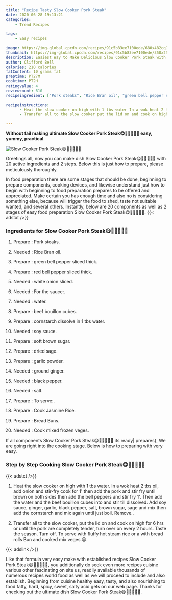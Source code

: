 ```yaml
---
title: "Recipe Tasty Slow Cooker Pork Steak"
date: 2020-06-28 19:13:21
categories:
    - Trend Recipes
    
tags:
    - Easy recipes

image: https://img-global.cpcdn.com/recipes/91c5b83ee7100ede/680x482cq70/slow-cooker-pork-steak😋🐖🐄🍞🍾🍷-recipe-main-photo.jpg
thumbnail: https://img-global.cpcdn.com/recipes/91c5b83ee7100ede/350x250cq70/slow-cooker-pork-steak😋🐖🐄🍞🍾🍷-recipe-main-photo.jpg
description: Easiest Way to Make Delicious Slow Cooker Pork Steak with 20 ingredients and 2 stages of easy cooking.
author: Clifford Bell
calories: 210 calories
fatContent: 10 grams fat
preptime: PT27M
cooktime: PT2H
ratingvalue: 4
reviewcount: 610
recipeingredient: ["Pork steaks", "Rice Bran oil", "green bell pepper sliced thick", "red bell pepper sliced thick", "white onion sliced", "For the sauce", "water", "beef bouillon cubes", "cornstarch dissolve in 1 tbs water", "soy sauce", "soft brown sugar", "dried sage", "garlic powder", "ground ginger", "black pepper", "salt", "To serve", "Cook Jasmine Rice", "Bread Buns", "Cook mixed frozen veges"]

recipeinstructions: 
      - Heat the slow cooker on high with 1 tbs water In a wok heat 2 tbs oil add onion and stirfry cook for 1 then add the pork and stir fry until brown on both sides then add the bell peppers and stir fry 1 Then add the water and the beef bouillon cubes into and stir till dissolved Add soy sauce ginger garlic black pepper salt brown sugar sage and mix then add the cornstarch and mix again until just boil Remove 
      - Transfer all to the slow cooker put the lid on and cook on high for 6 hrs or until the pork are completely tender turn over on every 2 hours Taste the season Turn off To serve with fluffy hot steam rice or a with bread rolls Bun and cooked mix veges

---
```




**Without fail making ultimate Slow Cooker Pork Steak😋🐖🐄🍞🍾🍷 easy, yummy, practical**. 


![Slow Cooker Pork Steak😋🐖🐄🍞🍾🍷](https://img-global.cpcdn.com/recipes/91c5b83ee7100ede/680x482cq70/slow-cooker-pork-steak😋🐖🐄🍞🍾🍷-recipe-main-photo.jpg "Slow Cooker Pork Steak😋🐖🐄🍞🍾🍷")




Greetings all, now you can make dish Slow Cooker Pork Steak😋🐖🐄🍞🍾🍷 with 20 active ingredients and 2 steps. Below this is just how to prepare, please meticulously thoroughly.

In food preparation there are some stages that should be done, beginning to prepare components, cooking devices, and likewise understand just how to begin with beginning to food preparation prepares to be offered and appreciated. Make certain you has enough time and also no is considering something else, because will trigger the food to shed, taste not suitable wanted, and several others. Instantly, below are 20 components as well as 2 stages of easy food preparation Slow Cooker Pork Steak😋🐖🐄🍞🍾🍷.
{{< adstxt />}}

### Ingredients for Slow Cooker Pork Steak😋🐖🐄🍞🍾🍷


1. Prepare  : Pork steaks.

1. Needed  : Rice Bran oil.

1. Prepare  : green bell pepper sliced thick.

1. Prepare  : red bell pepper sliced thick.

1. Needed  : white onion sliced.

1. Needed  : For the sauce:.

1. Needed  : water.

1. Prepare  : beef bouillon cubes.

1. Prepare  : cornstarch dissolve in 1 tbs water.

1. Needed  : soy sauce.

1. Prepare  : soft brown sugar.

1. Prepare  : dried sage.

1. Prepare  : garlic powder.

1. Needed  : ground ginger.

1. Needed  : black pepper.

1. Needed  : salt.

1. Prepare  : To serve:.

1. Prepare  : Cook Jasmine Rice.

1. Prepare  : Bread Buns.

1. Needed  : Cook mixed frozen veges.



If all components Slow Cooker Pork Steak😋🐖🐄🍞🍾🍷 its ready| prepares}, We are going right into the cooking stage. Below is how to preparing with very easy.

### Step by Step Cooking Slow Cooker Pork Steak😋🐖🐄🍞🍾🍷

{{< adstxt />}}


1. Heat the slow cooker on high with 1 tbs water. In a wok heat 2 tbs oil, add onion and stir-fry cook for 1&#39; then add the pork and stir fry until brown on both sides then add the bell peppers and stir fry 1&#39;. Then add the water and the beef bouillon cubes into and stir till dissolved. Add soy sauce, ginger, garlic, black pepper, salt, brown sugar, sage and mix then add the cornstarch and mix again until just boil. Remove..



1. Transfer all to the slow cooker, put the lid on and cook on high for 6 hrs or until the pork are completely tender, turn over on every 2 hours. Taste the season. Turn off. To serve with fluffy hot steam rice or a with bread rolls Bun and cooked mix veges.😍.





{{< adslink />}}

Like that formula very easy make with established recipes Slow Cooker Pork Steak😋🐖🐄🍞🍾🍷, you additionally do seek even more recipes cuisine various other fascinating on site us, readily available thousands of numerous recipes world food as well as we will proceed to include and also establish. Beginning from cuisine healthy easy, tasty, and also nourishing to food fatty, hard, spicy, sweet, salty acid gets on our web page. Thanks for checking out the ultimate dish Slow Cooker Pork Steak😋🐖🐄🍞🍾🍷.
